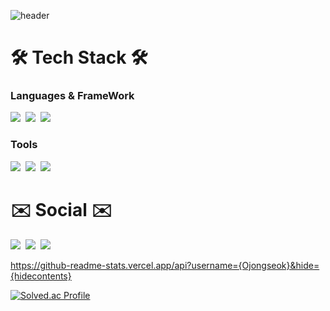 ![header](https://capsule-render.vercel.app/api?type=waving&color=gradient&height=120&animation=fadeIn&section=footer&text=💻Welcome!&fontAlign=70&fontColor=40e0d0)

# 🛠️ Tech Stack 🛠️

### Languages & FrameWork
<p>
  <img src="https://img.shields.io/badge/Android-3DDC84?style=flat-square&logo=Android&logoColor=white"/>&nbsp
  <img src="https://img.shields.io/badge/Kotlin-7F52FF?style=flat-square&logo=Kotlin&logoColor=white"/>&nbsp
  <img src="https://img.shields.io/badge/MySQL-4479A1?style=flat-square&logo=MySQL&logoColor=white"/>&nbsp
</p>

### Tools
<p>
  <img src="https://img.shields.io/badge/Figma-F24E1E?style=flat-square&logo=Figma&logoColor=white"/>&nbsp
  <img src="https://img.shields.io/badge/Github-181717?style=flat-square&logo=Github&logoColor=white"/>&nbsp
  <img src="https://img.shields.io/badge/Firebase-FFCA28?style=flat-square&logo=Firebase&logoColor=white"/>&nbsp
</p>

# ✉️ Social ✉️
<p>
  <img src="https://img.shields.io/badge/Gmail-EA4335?style=flat-square&logo=Gmail&logoColor=white"/>&nbsp
  <a href="https://develop-oj.tistory.com">
    <img src="https://img.shields.io/badge/Tistory-02303A?style=flat-square&logo=Tistory&logoColor=white"/></a>&nbsp
  <a href="https://www.notion.so/Oh_Jong_Seok-044e02297635493685b15ad09b572572?pvs=4">
    <img src="https://img.shields.io/badge/Notion-02303A?style=flat-square&logo=Notion&logoColor=white"/></a>&nbsp
</p>

https://github-readme-stats.vercel.app/api?username={Ojongseok}&hide={hidecontents}






[![Solved.ac Profile](http://mazassumnida.wtf/api/v2/generate_badge?boj=whdtjr6889)](https://solved.ac/whdtjr6889/)
